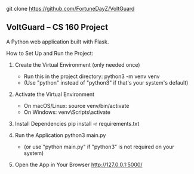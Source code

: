 git clone https://github.com/FortuneDayZ/VoltGuard

VoltGuard – CS 160 Project
--------------------------

A Python web application built with Flask.

How to Set Up and Run the Project:

1. Create the Virtual Environment (only needed once)
   - Run this in the project directory:
     python3 -m venv venv
   - (Use "python" instead of "python3" if that's your system's default)

2. Activate the Virtual Environment
   - On macOS/Linux:
     source venv/bin/activate
   - On Windows:
     venv\Scripts\activate

3. Install Dependencies
   pip install -r requirements.txt

4. Run the Application
   python3 main.py
   - (or use "python main.py" if "python3" is not required on your system)

5. Open the App in Your Browser
   http://127.0.0.1:5000/